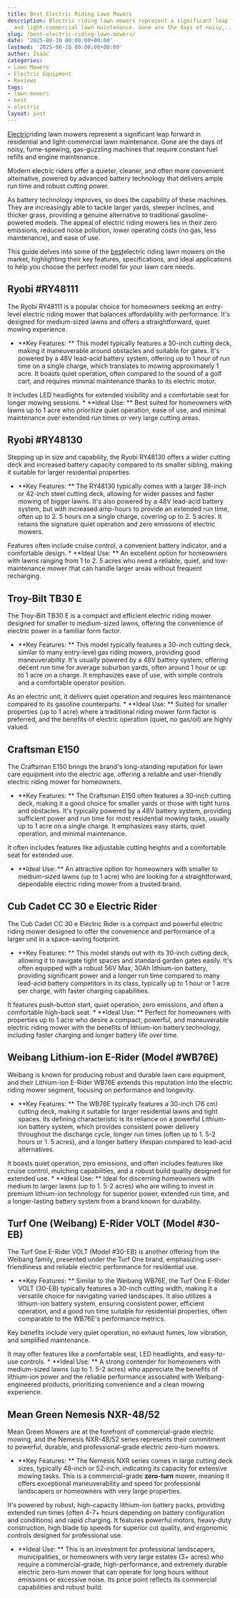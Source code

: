 ```yaml
---
title: Best Electric Riding Lawn Mowers
description: Electric riding lawn mowers represent a significant leap forward in residential
  and light-commercial lawn maintenance. Gone are the days of noisy,...
slug: /best-electric-riding-lawn-mowers/
date: '2025-08-10 00:00:00+00:00'
lastmod: '2025-08-10 00:00:00+00:00'
author: Isaac
categories:
- Lawn Mowers
- Electric Equipment
- Reviews
tags:
- lawn-mowers
- best
- electric
layout: post
---
```

[Electric](https://pestpolicy.com/best-electric-fly-swatter/)riding lawn mowers represent a significant leap forward in residential and light-commercial lawn maintenance. Gone are the days of noisy, fume-spewing, gas-guzzling machines that require constant fuel refills and engine maintenance.

Modern electric riders offer a quieter, cleaner, and often more convenient alternative, powered by advanced battery technology that delivers ample run time and robust cutting power.

As battery technology improves, so does the capability of these machines. They are increasingly able to tackle larger yards, steeper inclines, and thicker grass, providing a genuine alternative to traditional gasoline-powered models. The appeal of electric riding mowers lies in their zero emissions, reduced noise pollution, lower operating costs (no gas, less maintenance), and ease of use.

This guide delves into some of the [best](https://pestpolicy.com/best-electric-tiller-for-clay-soil/)electric riding lawn mowers on the market, highlighting their key features, specifications, and ideal applications to help you choose the perfect model for your lawn care needs.

##  Ryobi #RY48111

The Ryobi RY48111 is a popular choice for homeowners seeking an entry-level electric riding mower that balances affordability with performance. It's designed for medium-sized lawns and offers a straightforward, quiet mowing experience.

* **Key Features: ** This model typically features a 30-inch cutting deck, making it maneuverable around obstacles and suitable for gates. It's powered by a 48V lead-acid battery system, offering up to 1 hour of run time on a single charge, which translates to mowing approximately 1 acre. It boasts quiet operation, often compared to the sound of a golf cart, and requires minimal maintenance thanks to its electric motor.

It includes LED headlights for extended visibility and a comfortable seat for longer mowing sessions. * **Ideal Use: ** Best suited for homeowners with lawns up to 1 acre who prioritize quiet operation, ease of use, and minimal maintenance over extended run times or very large cutting areas.

##  Ryobi #RY48130

Stepping up in size and capability, the Ryobi RY48130 offers a wider cutting deck and increased battery capacity compared to its smaller sibling, making it suitable for larger residential properties.

* **Key Features: ** The RY48130 typically comes with a larger 38-inch or 42-inch steel cutting deck, allowing for wider passes and faster mowing of bigger lawns. It's also powered by a 48V lead-acid battery system, but with increased amp-hours to provide an extended run time, often up to 2. 5 hours on a single charge, covering up to 2. 5 acres. It retains the signature quiet operation and zero emissions of electric mowers.

Features often include cruise control, a convenient battery indicator, and a comfortable design. * **Ideal Use: ** An excellent option for homeowners with lawns ranging from 1 to 2. 5 acres who need a reliable, quiet, and low-maintenance mower that can handle larger areas without frequent recharging.

##  Troy-Bilt TB30 E

The Troy-Bilt TB30 E is a compact and efficient electric riding mower designed for smaller to medium-sized lawns, offering the convenience of electric power in a familiar form factor.

* **Key Features: ** This model typically features a 30-inch cutting deck, similar to many entry-level gas riding mowers, providing good maneuverability. It's usually powered by a 48V battery system, offering decent run time for average suburban yards, often around 1 hour or up to 1 acre on a charge. It emphasizes ease of use, with simple controls and a comfortable operator position.

As an electric unit, it delivers quiet operation and requires less maintenance compared to its gasoline counterparts. * **Ideal Use: ** Suited for smaller properties (up to 1 acre) where a traditional riding mower form factor is preferred, and the benefits of electric operation (quiet, no gas/oil) are highly valued.

##  Craftsman E150

The Craftsman E150 brings the brand's long-standing reputation for lawn care equipment into the electric age, offering a reliable and user-friendly electric riding mower for homeowners.

* **Key Features: ** The Craftsman E150 often features a 30-inch cutting deck, making it a good choice for smaller yards or those with tight turns and obstacles. It's typically powered by a 48V battery system, providing sufficient power and run time for most residential mowing tasks, usually up to 1 acre on a single charge. It emphasizes easy starts, quiet operation, and minimal maintenance.

It often includes features like adjustable cutting heights and a comfortable seat for extended use.

* **Ideal Use: ** An attractive option for homeowners with smaller to medium-sized lawns (up to 1 acre) who are looking for a straightforward, dependable electric riding mower from a trusted brand.

##  Cub Cadet CC 30 e Electric Rider

The Cub Cadet CC 30 e Electric Rider is a compact and powerful electric riding mower designed to offer the convenience and performance of a larger unit in a space-saving footprint.

* **Key Features: ** This model stands out with its 30-inch cutting deck, allowing it to navigate tight spaces and standard garden gates easily. It's often equipped with a robust 56V Max, 30Ah lithium-ion battery, providing significant power and a longer run time compared to many lead-acid battery competitors in its class, typically up to 1 hour or 1 acre per charge, with faster charging capabilities.

It features push-button start, quiet operation, zero emissions, and often a comfortable high-back seat. * **Ideal Use: ** Perfect for homeowners with properties up to 1 acre who desire a compact, powerful, and maneuverable electric riding mower with the benefits of lithium-ion battery technology, including faster charging and longer battery life over time.

##  Weibang Lithium-ion E-Rider (Model #WB76E)

Weibang is known for producing robust and durable lawn care equipment, and their Lithium-ion E-Rider WB76E extends this reputation into the electric riding mower segment, focusing on performance and longevity.

* **Key Features: ** The WB76E typically features a 30-inch (76 cm) cutting deck, making it suitable for larger residential lawns and tight spaces. Its defining characteristic is its reliance on a powerful Lithium-ion battery system, which provides consistent power delivery throughout the discharge cycle, longer run times (often up to 1. 5-2 hours or 1. 5 acres), and a longer battery lifespan compared to lead-acid alternatives.

It boasts quiet operation, zero emissions, and often includes features like cruise control, mulching capabilities, and a robust build quality designed for extended use. * **Ideal Use: ** Ideal for discerning homeowners with medium to larger lawns (up to 1. 5-2 acres) who are willing to invest in premium lithium-ion technology for superior power, extended run time, and a longer-lasting battery system from a brand known for durability.

##  Turf One (Weibang) E-Rider VOLT (Model #30-EB)

The Turf One E-Rider VOLT (Model #30-EB) is another offering from the Weibang family, presented under the Turf One brand, emphasizing user-friendliness and reliable electric performance for residential use.

* **Key Features: ** Similar to the Weibang WB76E, the Turf One E-Rider VOLT (30-EB) typically features a 30-inch cutting width, making it a versatile choice for navigating varied landscapes. It also utilizes a lithium-ion battery system, ensuring consistent power, efficient operation, and a good run time suitable for residential properties, often comparable to the WB76E's performance metrics.

Key benefits include very quiet operation, no exhaust fumes, low vibration, and simplified maintenance.

It may offer features like a comfortable seat, LED headlights, and easy-to-use controls. * **Ideal Use: ** A strong contender for homeowners with medium-sized lawns (up to 1. 5-2 acres) who appreciate the benefits of lithium-ion power and the reliable performance associated with Weibang-engineered products, prioritizing convenience and a clean mowing experience.

##  Mean Green Nemesis NXR-48/52

Mean Green Mowers are at the forefront of commercial-grade electric mowing, and the Nemesis NXR-48/52 series represents their commitment to powerful, durable, and professional-grade electric zero-turn mowers.

* **Key Features: ** The Nemesis NXR series comes in large cutting deck sizes, typically 48-inch or 52-inch, indicating its capacity for extensive mowing tasks. This is a commercial-grade **zero-turn** mower, meaning it offers exceptional maneuverability and speed for professional landscapers or homeowners with very large properties.

It's powered by robust, high-capacity lithium-ion battery packs, providing extended run times (often 4-7+ hours depending on battery configuration and conditions) and rapid charging. It features powerful motors, heavy-duty construction, high blade tip speeds for superior cut quality, and ergonomic controls designed for professional use.

* **Ideal Use: ** This is an investment for professional landscapers, municipalities, or homeowners with very large estates (3+ acres) who require a commercial-grade, high-performance, and extremely durable electric zero-turn mower that can operate for long hours without emissions or excessive noise. Its price point reflects its commercial capabilities and robust build.